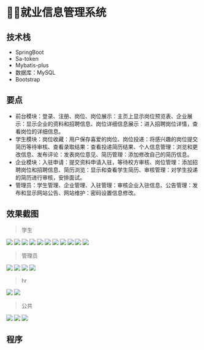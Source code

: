 # 👩‍🎓就业信息管理系统 <Badge type="warning" text="毕设" vertical="top" />

<MyGlobalComponent />

## 技术栈
- SpringBoot
- Sa-token
- Mybatis-plus
- 数据库：MySQL
- Bootstrap


## 要点
- 前台模块：登录、注册、岗位、岗位展示：主页上显示岗位预览表、企业展示：显示企业的资料和招聘信息、岗位详细信息展示：进入招聘岗位详情，查看岗位的详细信息。
- 学生模块：岗位收藏：用户保存喜爱的岗位、岗位投递：将感兴趣的岗位提交简历等待审核、查看录取结果：查看投递简历结果、个人信息管理：浏览和更改信息、发布评论：发表岗位意见、简历管理：添加修改自己的简历信息。
- 企业模块：入驻申请：提交资料申请入驻，等待校方审核、岗位管理：添加招聘岗位和招聘信息、简历浏览：显示和查看学生简历、审核管理：对学生投递的简历进行审核，安排面试。
- 管理员：学生管理、企业管理、入驻管理：审核企业入驻信息、公告管理：发布和显示网站公告、网站维护：密码设置信息修改。

## 效果截图
> 学生

![](http://cdn.qiniu.liyansheng.top/img/20240712181142.png)
![](http://cdn.qiniu.liyansheng.top/img/20240712180854.png)
![](http://cdn.qiniu.liyansheng.top/img/20240712180912.png)
![](http://cdn.qiniu.liyansheng.top/img/20240712180928.png)
![](http://cdn.qiniu.liyansheng.top/img/20240712181210.png)
![](http://cdn.qiniu.liyansheng.top/img/20240712181225.png)
![](http://cdn.qiniu.liyansheng.top/img/20240712181240.png)
![](http://cdn.qiniu.liyansheng.top/img/20240712181255.png)
![](http://cdn.qiniu.liyansheng.top/img/20240712181439.png)
![](http://cdn.qiniu.liyansheng.top/img/20240712181349.png)
![](http://cdn.qiniu.liyansheng.top/img/20240712181408.png)

> 管理员

![](http://cdn.qiniu.liyansheng.top/img/20240712181555.png)
![](http://cdn.qiniu.liyansheng.top/img/20240712181613.png)
![](http://cdn.qiniu.liyansheng.top/img/20240712181637.png)
![](http://cdn.qiniu.liyansheng.top/img/20240712181653.png)

> hr

![](http://cdn.qiniu.liyansheng.top/img/20240712181821.png)
![](http://cdn.qiniu.liyansheng.top/img/20240712181846.png)

> 公共

![](http://cdn.qiniu.liyansheng.top/img/20240712181934.png)
![](http://cdn.qiniu.liyansheng.top/img/20240712181949.png)
![](http://cdn.qiniu.liyansheng.top/img/20240712182006.png)

## 程序
<!-- ![](http://cdn.qiniu.liyansheng.top/img/20240712184837.png) -->

<PaymentButton :productId="130" />